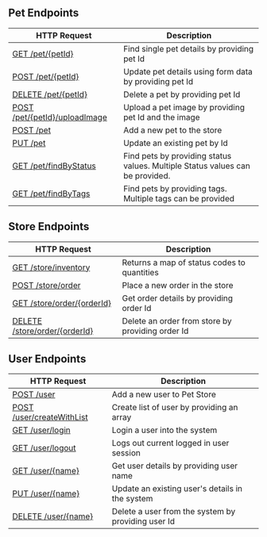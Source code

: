 ## Pet Endpoints


| HTTP Request | Description |
| --- | --- |
| [GET /pet/{petId}]($e/pet/getPetById) | Find single pet details by providing pet Id |
| [POST /pet/{petId}]($e/pet/updatePetWithForm) | Update pet details using form data by providing pet Id |
| [DELETE /pet/{petId}]($e/pet/deletePet) | Delete a pet by providing pet Id |
| [POST /pet/{petId}/uploadImage]($e/pet/uploadFile) | Upload a pet image by providing pet Id and the image |
| [POST /pet]($e/pet/addPet) | Add a new pet to the store |
| [PUT /pet]($e/pet/updatePet) | Update an existing pet by Id |
| [GET /pet/findByStatus]($e/pet/findPetsByStatus) | Find pets by providing status values. Multiple Status values can be provided. |
| [GET /pet/findByTags]($e/pet/findPetsByTags) | Find pets by providing tags. Multiple tags can be provided |

## Store Endpoints


| HTTP Request | Description |
| --- | --- |
| [GET /store/inventory]($e/store/getInventory) | Returns a map of status codes to quantities |
| [POST /store/order]($e/store/placeOrder) | Place a new order in the store |
| [GET /store/order/{orderId}]($e/store/getOrderById) | Get order details by providing order Id |
| [DELETE /store/order/{orderId}]($e/store/deleteOrder) | Delete an order from store by providing order Id |

## User Endpoints


| HTTP Request | Description |
| --- | --- |
| [POST /user]($e/user/createUser) | Add a new user to Pet Store |
| [POST /user/createWithList]($e/user/createUsersWithListInput) | Create list of user by providing an array |
| [GET /user/login]($e/user/loginUser) | Login a user into the system |
| [GET /user/logout]($e/user/logoutUser) | Logs out current logged in user session |
| [GET /user/{name}]($e/user/getUserByName) | Get user details by providing user name |
| [PUT /user/{name}]($e/user/updateUser) | Update an existing user's details in the system |
| [DELETE /user/{name}]($e/user/deleteUser) | Delete a user from the system by providing user Id |